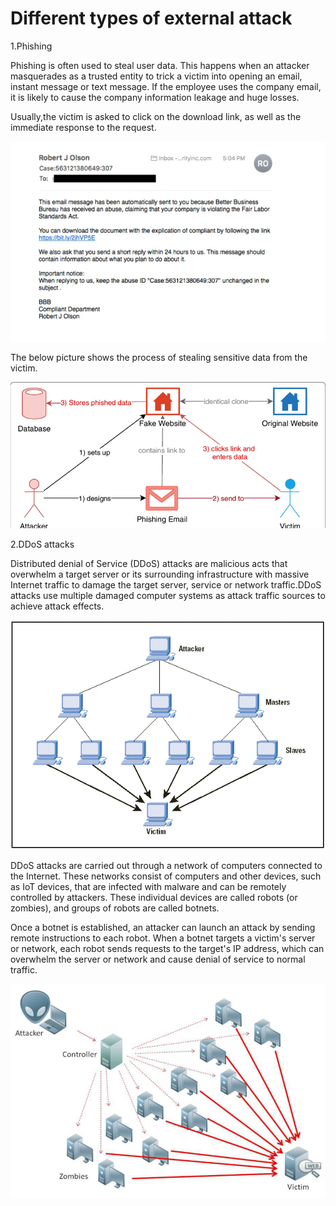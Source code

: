 # Different types of external attack

1.Phishing 

Phishing is often used to steal user data. This happens when an attacker masquerades as a trusted entity to trick a victim into opening an email, instant message or text message. If the employee uses the company email, it is likely to cause the company information leakage and huge losses.

Usually,the victim is asked to click on the download link, as well as the immediate response to the request.

![phishing_email](https://github.com/joey1136/katacoda-scenarios/blob/main/Area-B/images/phishing_email.PNG?raw=true)

The below picture shows the process of stealing sensitive data from the victim.

![phishing_process](https://github.com/joey1136/katacoda-scenarios/blob/main/Area-B/images/phishing_attack.png?raw=true)

2.DDoS attacks

Distributed denial of Service (DDoS) attacks are malicious acts that overwhelm a target server or its surrounding infrastructure with massive Internet traffic to damage the target server, service or network traffic.DDoS attacks use multiple damaged computer systems as attack traffic sources to achieve attack effects. 

![DDOS](https://github.com/joey1136/katacoda-scenarios/blob/main/Area-B/images/ddos.gif?raw=true)

DDoS attacks are carried out through a network of computers connected to the Internet. These networks consist of computers and other devices, such as IoT devices, that are infected with malware and can be remotely controlled by attackers. These individual devices are called robots (or zombies), and groups of robots are called botnets.

Once a botnet is established, an attacker can launch an attack by sending remote instructions to each robot. When a botnet targets a victim's server or network, each robot sends requests to the target's IP address, which can overwhelm the server or network and cause denial of service to normal traffic.

![DDOS_attack](https://github.com/joey1136/katacoda-scenarios/blob/main/Area-B/images/DDOS_attack.png?raw=true)



